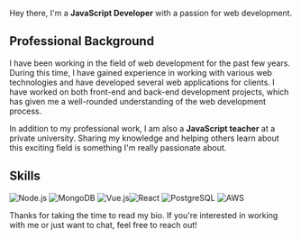 Hey there, I'm a **JavaScript Developer** with a passion for web development.

## Professional Background

I have been working in the field of web development for the past few years. During this time, I have gained experience in working with various web technologies and have developed several web applications for clients. I have worked on both front-end and back-end development projects, which has given me a well-rounded understanding of the web development process.

In addition to my professional work, I am also a **JavaScript teacher** at a private university. Sharing my knowledge and helping others learn about this exciting field is something I'm really passionate about.

## Skills

![Node.js](https://img.icons8.com/color/48/000000/nodejs.png) ![MongoDB](https://img.icons8.com/color/48/000000/mongodb.png)
![Vue.js](https://img.icons8.com/color/48/000000/vue-js.png)![React](https://img.icons8.com/color/48/000000/react-native.png)
![PostgreSQL](https://w7.pngwing.com/pngs/396/90/png-transparent-postgresql-database-logo-computer-icons-replication-software-developer-miscellaneous-blue-mammal.png) ![AWS](https://img.icons8.com/color/48/000000/amazon-web-services.png)

Thanks for taking the time to read my bio. If you're interested in working with me or just want to chat, feel free to reach out!
